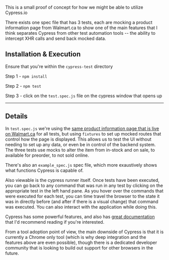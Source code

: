 This is a small proof of concept for how we might be able to utilize Cypress.io

There exists one spec file that has 3 tests, each are mocking a product information page from Walmart.ca to show one of the main features that I think separates Cypress from other test automation tools -- the ability to intercept XHR calls and send back mocked data.

## Installation & Execution

Ensure that you're within the `cypress-test` directory

Step 1 - `npm install`

Step 2 - `npm test`

Step 3 - click on the `test.spec.js` file on the cypress window that opens up

----

## Details

In `test.spec.js` we're using the [same product information page that is live on Walmart.ca](https://walmart.ca/en/ip/127191) for all tests, but using `fixtures` to set up mocked routes that control how the page is displayed.  This allows us to test the UI without needing to set up any data, or even be in control of the backend system. The three tests use mocks to alter the item from in-stock and on sale, to available for preorder, to not sold online.

There's also an `example_spec.js` spec file, which more exaustively shows what functions Cypress is capable of.  

Also viewable is the cypress runner itself.  Once tests have been executed, you can go back to any command that was run in any test by clicking on the appropriate test in the left hand pane.  As you hover over the commands that were executed for each test, you can time travel the browser to the state it was in directly before (and after if there is a visual change) that command was executed.  You can also interact with the application while doing this.  

Cypress has some powerful features, and also has [great documentation](https://docs.cypress.io/) that I'd recommend reading if you're interested. 

From a tool adoption point of view, the main downside of Cypress is that it is currently a Chrome only tool (which is why deep integration and the features above are even possible), though there is a dedicated developer community that is looking to build out support for other browsers in the future.  



